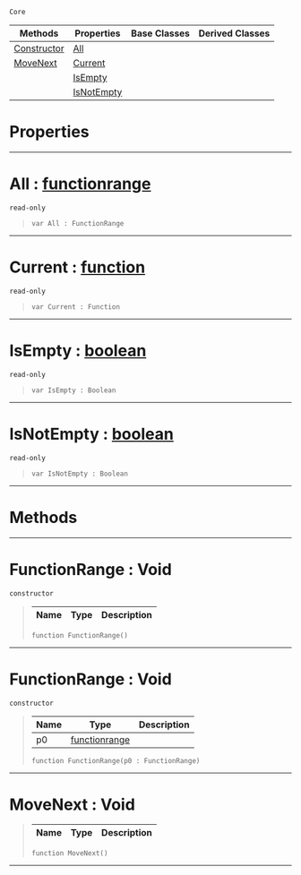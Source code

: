  `Core`

|Methods|Properties|Base Classes|Derived Classes|
|---|---|---|---|
|[ Constructor](https://github.com/ArendDanielek/ZeroDocsTest/blob/master/code_reference/zilch_base_types/functionrange.markdown#functionrange-void)|[ All](https://github.com/ArendDanielek/ZeroDocsTest/blob/master/code_reference/zilch_base_types/functionrange.markdown#all-zero-engine-document)| | |
|[ MoveNext](https://github.com/ArendDanielek/ZeroDocsTest/blob/master/code_reference/zilch_base_types/functionrange.markdown#movenext-void)|[ Current](https://github.com/ArendDanielek/ZeroDocsTest/blob/master/code_reference/zilch_base_types/functionrange.markdown#current-zero-engine-docu)| | |
| |[ IsEmpty](https://github.com/ArendDanielek/ZeroDocsTest/blob/master/code_reference/zilch_base_types/functionrange.markdown#isempty-zero-engine-docu)| | |
| |[ IsNotEmpty](https://github.com/ArendDanielek/ZeroDocsTest/blob/master/code_reference/zilch_base_types/functionrange.markdown#isnotempty-zero-engine-d)| | |


 #  Properties


---  
 #  All : [functionrange](https://github.com/ArendDanielek/ZeroDocsTest/blob/master/code_reference/zilch_base_types/functionrange.markdown)

 `read-only`

> 
> ``` lang=cpp, name=Zilch
> var All : FunctionRange


---  
 #  Current : [function](https://github.com/ArendDanielek/ZeroDocsTest/blob/master/code_reference/zilch_base_types/function.markdown)

 `read-only`

> 
> ``` lang=cpp, name=Zilch
> var Current : Function


---  
 #  IsEmpty : [boolean](https://github.com/ArendDanielek/ZeroDocsTest/blob/master/code_reference/zilch_base_types/boolean.markdown)

 `read-only`

> 
> ``` lang=cpp, name=Zilch
> var IsEmpty : Boolean


---  
 #  IsNotEmpty : [boolean](https://github.com/ArendDanielek/ZeroDocsTest/blob/master/code_reference/zilch_base_types/boolean.markdown)

 `read-only`

> 
> ``` lang=cpp, name=Zilch
> var IsNotEmpty : Boolean


---  
 #  Methods


---  
 #  FunctionRange : Void

 `constructor`

> 
> |Name|Type|Description|
> |---|---|---|
> ``` lang=cpp, name=Zilch
> function FunctionRange()
> ``` 


---  
 #  FunctionRange : Void

 `constructor`

> 
> |Name|Type|Description|
> |---|---|---|
> |p0|[functionrange](https://github.com/ArendDanielek/ZeroDocsTest/blob/master/code_reference/zilch_base_types/functionrange.markdown)| |
> ``` lang=cpp, name=Zilch
> function FunctionRange(p0 : FunctionRange)
> ``` 


---  
 #  MoveNext : Void

> 
> |Name|Type|Description|
> |---|---|---|
> ``` lang=cpp, name=Zilch
> function MoveNext()
> ``` 


---  
 
  
  
  
  
  
  
  

 